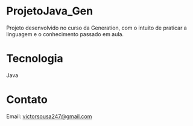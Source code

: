 # ProjetoJava_Gen

Projeto desenvolvido no curso da Generation, com o intuito de praticar a linguagem e o conhecimento passado em aula.

# Tecnologia

Java

# Contato

Email: victorsousa247@gmail.com

